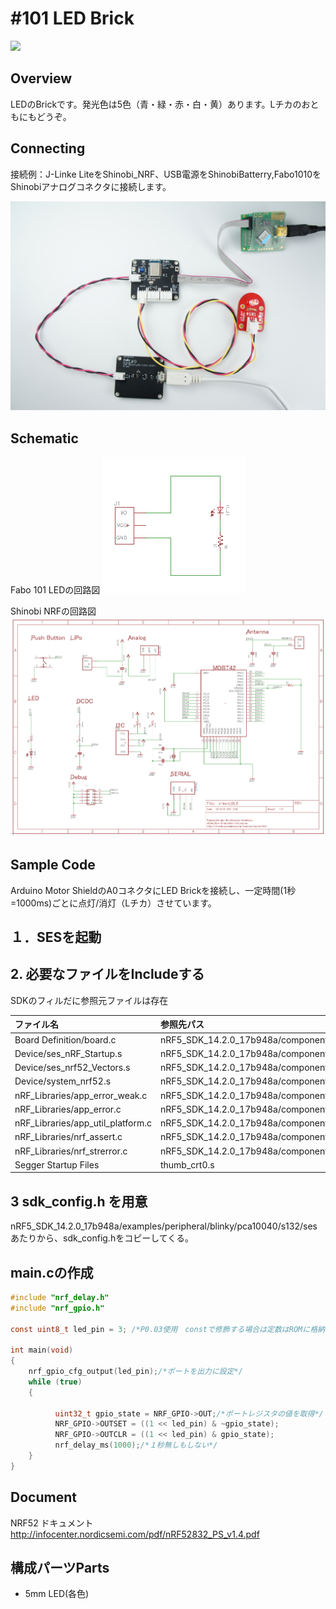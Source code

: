 # #101 LED Brick

![](../img/led001.jpg)
<!--COLORME-->

## Overview
LEDのBrickです。発光色は5色（青・緑・赤・白・黄）あります。Lチカのおともにもどうぞ。

## Connecting
接続例：J-Linke LiteをShinobi_NRF、USB電源をShinobiBatterry,Fabo1010をShinobiアナログコネクタに接続します。

![](/img/101/led002.jpg)

## Schematic

Fabo 101 LEDの回路図
![](/img/101/led003.png)

Shinobi NRFの回路図
![](/img/101/led004.png)

## Sample Code
Arduino Motor ShieldのA0コネクタにLED Brickを接続し、一定時間(1秒=1000ms)ごとに点灯/消灯（Lチカ）させています。

## １．SESを起動

## 2. 必要なファイルをIncludeする

SDKのフィルだに参照元ファイルは存在

|ファイル名|参照先パス|
|:--|:--|
|Board Definition/board.c|nRF5_SDK_14.2.0_17b948a/components/boards/boards.c|
|Device/ses_nRF_Startup.s|nRF5_SDK_14.2.0_17b948a/components/toolchain/ses/ses_nRF_Startup.s|
|Device/ses_nrf52_Vectors.s|nRF5_SDK_14.2.0_17b948a/components/toolchain/ses/ses_nrf52_Vectors.s|
|Device/system_nrf52.s|nRF5_SDK_14.2.0_17b948a/components/toolchain/system_nrf52.c|
|nRF_Libraries/app_error_weak.c|nRF5_SDK_14.2.0_17b948a/components/libraries/util/app_error_weak.c|
|nRF_Libraries/app_error.c|nRF5_SDK_14.2.0_17b948a/components/libraries/util/app_error.c|
|nRF_Libraries/app_util_platform.c|nRF5_SDK_14.2.0_17b948a/components/libraries/util/app_util_platform.c|
|nRF_Libraries/nrf_assert.c|nRF5_SDK_14.2.0_17b948a/components/libraries/util/nrf_assert.c|
|nRF_Libraries/nrf_strerror.c|nRF5_SDK_14.2.0_17b948a/components/libraries/strerror/nrf_strerror.c|
|Segger Startup Files|thumb_crt0.s|/Applications/SEGGER Embedded Studio for ARM 4.10/source/thumb_crt0.s|

## 3 sdk_config.h を用意

nRF5_SDK_14.2.0_17b948a/examples/peripheral/blinky/pca10040/s132/ses
あたりから、sdk_config.hをコピーしてくる。

## main.cの作成

```c
#include "nrf_delay.h"
#include "nrf_gpio.h"

const uint8_t led_pin = 3; /*P0.03使用　constで修飾する場合は定数はROMに格納されRAM領域の節約になる*/

int main(void)
{
    nrf_gpio_cfg_output(led_pin);/*ポートを出力に設定*/
    while (true)
    {

          uint32_t gpio_state = NRF_GPIO->OUT;/*ポートレジスタの値を取得*/
          NRF_GPIO->OUTSET = ((1 << led_pin) & ~gpio_state);
          NRF_GPIO->OUTCLR = ((1 << led_pin) & gpio_state);
          nrf_delay_ms(1000);/*１秒無しもしない*/
    }
}
```

## Document
NRF52 ドキュメント
http://infocenter.nordicsemi.com/pdf/nRF52832_PS_v1.4.pdf

## 構成パーツParts
- 5mm LED(各色)
